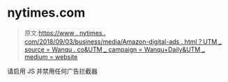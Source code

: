 # nytimes.com

> 原文:[https://www . nytimes . com/2018/09/03/business/media/Amazon-digital-ads . html？UTM _ source = Wanqu . co&UTM _ campaign = Wanqu+Daily&UTM _ medium = website](https://www.nytimes.com/2018/09/03/business/media/amazon-digital-ads.html?utm_source=wanqu.co&utm_campaign=Wanqu+Daily&utm_medium=website)

请启用 JS 并禁用任何广告拦截器
